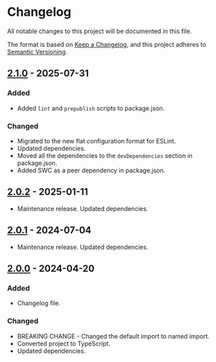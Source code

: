 # Changelog

All notable changes to this project will be documented in this file.

The format is based on [Keep a Changelog](https://keepachangelog.com/en/1.0.0/),
and this project adheres to [Semantic Versioning](https://semver.org/spec/v2.0.0.html).

## [2.1.0](https://github.com/D1g1talEntr0py/esbuild-plugin-swc-minify/compare/v2.0.2...v2.1.0) - 2025-07-31

### Added
- Added `lint` and `prepublish` scripts to package.json.

### Changed
- Migrated to the new flat configuration format for ESLint.
- Updated dependencies.
- Moved all the dependencies to the `devDependencies` section in package.json.
- Added SWC as a peer dependency in package.json.

## [2.0.2](https://github.com/D1g1talEntr0py/esbuild-plugin-swc-minify/compare/v2.0.1...v2.0.2) - 2025-01-11

- Maintenance release. Updated dependencies.

## [2.0.1](https://github.com/D1g1talEntr0py/esbuild-plugin-swc-minify/compare/v1.0.11...v2.0.1) - 2024-07-04

- Maintenance release. Updated dependencies.

## [2.0.0](https://github.com/D1g1talEntr0py/esbuild-plugin-swc-minify/compare/v1.0.11...v2.0.0) - 2024-04-20

### Added

- Changelog file.

### Changed

- BREAKING CHANGE - Changed the default import to named import.
- Converted project to TypeScript.
- Updated dependencies.
